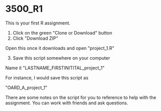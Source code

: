 # 3500_R1

This is your first R assignment. 

1) Click on the green "Clone or Download" button
2) Click "Download ZIP"

Open this once it downloads and open "project_1.R"

3) Save this script somewhere on your computer

Name it "LASTNAME_FIRSTINITITAL_project_1"

For instance, I would save this script as 

"OARD_A_project_1"

There are some notes on the script for you to reference to help with the assignment. You can work with friends and ask questions.